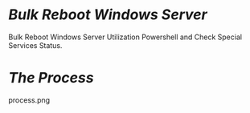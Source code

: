 # *Bulk Reboot Windows Server*
Bulk Reboot Windows Server Utilization Powershell and Check Special Services Status.



# *The Process*

process.png

